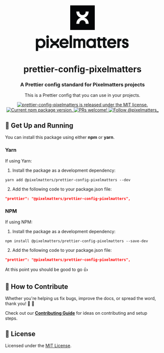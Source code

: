 <p align="center">
    <img width="80" src="./img/pixelmatters-logo.jpeg" />
</p>

<p align="center">
    <img src="./img/pixelmatters-name.svg" />
</p>

<h1 align="center">
  prettier-config-pixelmatters
</h1>

<h3 align="center">
  A Prettier config standard for Pixelmatters projects
</h3>

<p align="center">
This is a Prettier config that you can use in your projects.
</p>

<p align="center">
  <a href="https://github.com/Pixelmatters/prettier-config-pixelmatters/blob/master/LICENSE">
    <img src="https://img.shields.io/badge/license-MIT-blue.svg" alt="prettier-config-pixelmatters is released under the MIT license." />
  </a>
  <a href="https://www.npmjs.com/package/@pixelmatters/prettier-config-pixelmatters">
    <img src="https://img.shields.io/npm/v/@pixelmatters/prettier-config-pixelmatters.svg" alt="Current npm package version." />
  </a>
  <a href="https://github.com/Pixelmatters/prettier-config-pixelmatters/blob/master/CONTRIBUTING.md">
    <img src="https://img.shields.io/badge/PRs-welcome-brightgreen.svg" alt="PRs welcome!" />
  </a>
  <a href="https://twitter.com/intent/follow?screen_name=pixelmatters_">
    <img src="https://img.shields.io/twitter/follow/pixelmatters_.svg?label=Follow%20@pixelmatters_" alt="Follow @pixelmatters_" />
  </a>
</p>

## 🚀 Get Up and Running

You can install this package using either **npm** or **yarn**.

### **Yarn**

If using Yarn:

1. Install the package as a development dependency:

```shell
yarn add @pixelmatters/prettier-config-pixelmatters --dev
```

2. Add the following code to your package.json file:

```json
"prettier": "@pixelmatters/prettier-config-pixelmatters",
```

### **NPM**

If using NPM:

1. Install the package as a development dependency:

```shell
npm install @pixelmatters/prettier-config-pixelmatters --save-dev
```

2. Add the following code to your package.json file:

```json
"prettier": "@pixelmatters/prettier-config-pixelmatters",
```

At this point you should be good to go 👍

## 🤝 How to Contribute

Whether you're helping us fix bugs, improve the docs, or spread the word, thank you! 💪 🧡

Check out our [**Contributing Guide**](https://github.com/Pixelmatters/prettier-config-pixelmatters/blob/master/CONTRIBUTING.md) for ideas on contributing and setup steps.

## :memo: License

Licensed under the [MIT License](./LICENSE).
